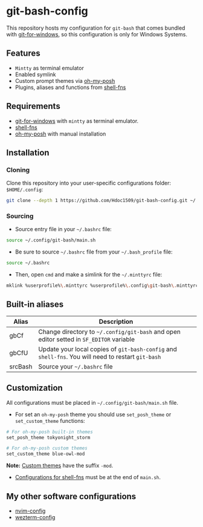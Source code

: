 # git-bash-config

This repository hosts my configuration for `git-bash` that comes bundled with [git-for-windows](https://gitforwindows.org/), so this configuration is only for Windows Systems.

## Features

- `Mintty` as terminal emulator
- Enabled symlink
- Custom prompt themes via [oh-my-posh](https://ohmyposh.dev/docs/themes)
- Plugins, aliases and functions from [shell-fns](https://github.com/Hdoc1509/shell-fns#plugins)

## Requirements

- [git-for-windows](https://gitforwindows.org/) with `mintty` as terminal emulator.
- [shell-fns](https://github.com/Hdoc1509/shell-fns#installation)
- [oh-my-posh](https://ohmyposh.dev/docs/installation/windows#installation) with manual installation

## Installation

### Cloning

Clone this repository into your user-specific configurations folder: `$HOME/.config`:

```sh
git clone --depth 1 https://github.com/Hdoc1509/git-bash-config.git ~/.config/git-bash
```

### Sourcing

- Source entry file in your `~/.bashrc` file:

```sh
source ~/.config/git-bash/main.sh
```

- Be sure to source `~/.bashrc` file from your `~/.bash_profile` file:

```sh
source ~/.bashrc
```

- Then, open `cmd` and make a simlink for the `~/.minttyrc` file:

```sh
mklink %userprofile%\.minttyrc %userprofile%\.config\git-bash\.minttyrc
```

## Built-in aliases

| Alias   | Description                                                                                        |
| ------- | -------------------------------------------------------------------------------------------------- |
| gbCf    | Change directory to `~/.config/git-bash` and open editor setted in `SF_EDITOR` variable            |
| gbCfU   | Update your local copies of `git-bash-config` and `shell-fns`. You will need to restart `git-bash` |
| srcBash | Source your `~/.bashrc` file                                                                       |

## Customization

All configurations must be placed in `~/.config/git-bash/main.sh` file.

- For set an `oh-my-posh` theme you should use `set_posh_theme` or `set_custom_theme` functions:

```sh
# For oh-my-posh built-in themes
set_posh_theme tokyonight_storm

# For oh-my-posh custom themes
set_custom_theme blue-owl-mod
```

**Note:** [Custom themes](/custom-themes/) have the suffix `-mod`.

- [Configurations for shell-fns](https://github.com/Hdoc1509/shell-fns#usage) must be at the end of `main.sh`.

## My other software configurations

- [nvim-config](https://github.com/Hdoc1509/nvim-config)
- [wezterm-config](https://github.com/Hdoc1509/wezterm-config)
